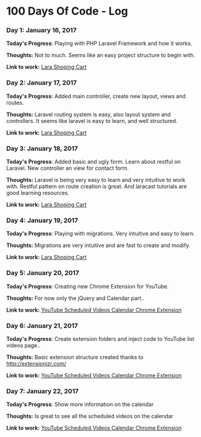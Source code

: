 # 100 Days Of Code - Log

### Day 1: January 16, 2017

**Today's Progress**: Playing with PHP Laravel Framework and how it works.

**Thoughts:** Not to much. Seems like an easy project structure to begin with.

**Link to work:** [Lara Shoping Cart](https://github.com/RubenPHP/larashopingcart)

### Day 2: January 17, 2017

**Today's Progress**: Added main controller, create new layout, views and routes.

**Thoughts:** Laravel routing system is easy, also layout system and controllers. It seems like laravel is easy to learn, and well structured.

**Link to work:** [Lara Shoping Cart](https://github.com/RubenPHP/larashopingcart)

### Day 3: January 18, 2017

**Today's Progress**: Added basic and ugly form. Learn about restful on Laravel. New controller an view for contact form.

**Thoughts:** Laravel is being very easy to learn and very intuitive to work with. Restful pattern on route creation is great. And laracast tutorials are good learning resources.

**Link to work:** [Lara Shoping Cart](https://github.com/RubenPHP/larashopingcart)

### Day 4: January 19, 2017

**Today's Progress**: Playing with migrations. Very intuitive and easy to learn.

**Thoughts:** Migrations are very intuitive and are fast to create and modify.

**Link to work:** [Lara Shoping Cart](https://github.com/RubenPHP/larashopingcart)

### Day 5: January 20, 2017

**Today's Progress**: Creating new Chrome Extension for YouTube.

**Thoughts:** For now only the jQuery and Calendar part..

**Link to work:** [YouTube Scheduled Videos Calendar Chrome Extension](https://github.com/RubenPHP/YouTubeCalendarChromeExtension)

### Day 6: January 21, 2017

**Today's Progress**: Create extension folders and inject code to YouTube list videos page..

**Thoughts:** Basic extension structure created thanks to http://extensionizr.com/

**Link to work:** [YouTube Scheduled Videos Calendar Chrome Extension](https://github.com/RubenPHP/YouTubeCalendarChromeExtension)

### Day 7: January 22, 2017

**Today's Progress**: Show more information on the calendar

**Thoughts:** Is great to see all the scheduled videos on the calendar

**Link to work:** [YouTube Scheduled Videos Calendar Chrome Extension](https://github.com/RubenPHP/YouTubeCalendarChromeExtension)